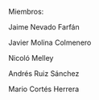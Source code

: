 Miembros:

Jaime Nevado Farfán


Javier Molina Colmenero


Nicoló Melley


Andrés Ruiz Sánchez


Mario Cortés Herrera
